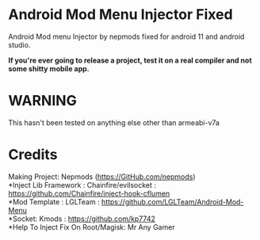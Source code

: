 <h1>
  Android Mod Menu Injector Fixed
</h1>
<p>
Android Mod menu Injector by nepmods fixed for android 11 and android studio.
  </p>

<b> If you're ever going to release a project, test it on a real compiler and not some shitty mobile app. </b>

# WARNING

This hasn't been tested on anything else other than armeabi-v7a

# Credits
Making Project: Nepmods (https://GitHub.com/nepmods)<br>
*Inject Lib Framework : Chainfire/evilsocket : https://github.com/Chainfire/inject-hook-cflumen<br>
*Mod Template : LGLTeam : https://github.com/LGLTeam/Android-Mod-Menu<br>
*Socket: Kmods : https://github.com/kp7742<br>
*Help To Inject Fix On Root/Magisk: Mr Any Gamer<br>

